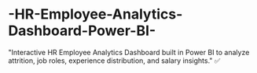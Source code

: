 # -HR-Employee-Analytics-Dashboard-Power-BI-
"Interactive HR Employee Analytics Dashboard built in Power BI to analyze attrition, job roles, experience distribution, and salary insights." ✅
